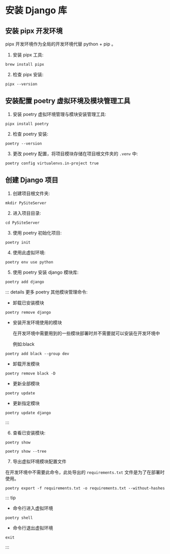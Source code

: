 # 安装 Django 库

## 安装 pipx 开发环境

pipx 开发环境作为全局的开发环境代替 python + pip 。

1. 安装 pipx 工具:

```
brew install pipx
```

2. 检查 pipx 安装:

```
pipx --version
```

## 安装配置 poetry 虚拟环境及模块管理工具

1. 安装 poetry 虚拟环境管理与模块安装管理工具:

```
pipx install poetry
```

2. 检查 poetry 安装:

```
poetry --version
```

3. 更改 poetry 配置，将项目模块存储在项目根文件夹的 `.venv` 中:

```
poetry config virtualenvs.in-project true
```

## 创建 Django 项目

1. 创建项目根文件夹:

```
mkdir PySiteServer
```

2. 进入项目目录:

```
cd PySiteServer
```

3. 使用 poetry 初始化项目:

```
poetry init
```

4. 使用此虚拟环境:

```
poetry env use python
```

5. 使用 poetry 安装 django 模块库:

```
poetry add django
```

::: details 更多
poetry 其他模块管理命令:

- 卸载已安装模块

```
poetry remove django
```

- 安装开发环境使用的模块

  在开发环境中需要用到的一些模块部署时并不需要就可以安装在开发环境中

  例如:black

```
poetry add black --group dev
```

- 卸载开发模块

```
poetry remove black -D
```

- 更新全部模块

```
poetry update
```

- 更新指定模块

```
poetry update django
```

:::

6. 查看已安装模块:

```
poetry show
```

```
poetry show --tree
```

7. 导出虚拟环境模块配置文件

在开发环境中不需要此命令，此处导出的 `requirements.txt` 文件是为了在部署时使用。

```
poetry export -f requirements.txt -o requirements.txt --without-hashes
```

::: tip

- 命令行进入虚拟环境

```
poetry shell
```

- 命令行退出虚拟环境

```
exit
```

:::
